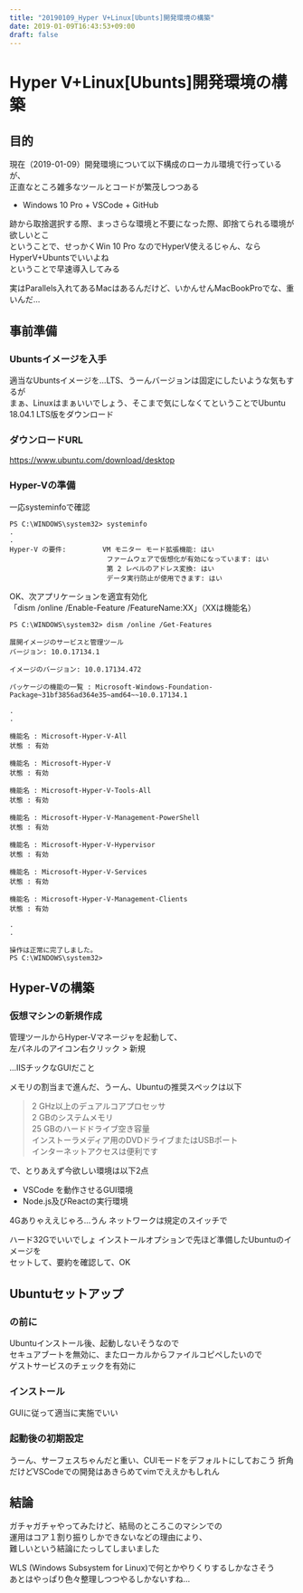 ```yaml
---
title: "20190109_Hyper V+Linux[Ubunts]開発環境の構築"
date: 2019-01-09T16:43:53+09:00
draft: false
---
```


# Hyper V+Linux[Ubunts]開発環境の構築

## 目的

現在（2019-01-09）開発環境について以下構成のローカル環境で行っているが、  
正直なところ雑多なツールとコードが繁茂しつつある

* Windows 10 Pro + VSCode + GitHub

跡から取捨選択する際、まっさらな環境と不要になった際、即捨てられる環境が欲しいとこ  
ということで、せっかくWin 10 Pro なのでHyperV使えるじゃん、ならHyperV+Ubuntsでいいよね  
ということで早速導入してみる

実はParallels入れてあるMacはあるんだけど、いかんせんMacBookProでな、重いんだ…

## 事前準備

### Ubuntsイメージを入手

適当なUbuntsイメージを…LTS、うーんバージョンは固定にしたいような気もするが  
まぁ、Linuxはまぁいいでしょう、そこまで気にしなくてということでUbuntu 18.04.1 LTS版をダウンロード

### ダウンロードURL
https://www.ubuntu.com/download/desktop

### Hyper-Vの準備

一応systeminfoで確認  

    PS C:\WINDOWS\system32> systeminfo
    .
    .
    Hyper-V の要件:         VM モニター モード拡張機能: はい
                            ファームウェアで仮想化が有効になっています: はい
                            第 2 レベルのアドレス変換: はい
                            データ実行防止が使用できます: はい

OK、次アプリケーションを適宜有効化  
「dism /online /Enable-Feature /FeatureName:XX」（XXは機能名）  

    PS C:\WINDOWS\system32> dism /online /Get-Features

    展開イメージのサービスと管理ツール
    バージョン: 10.0.17134.1

    イメージのバージョン: 10.0.17134.472

    パッケージの機能の一覧 : Microsoft-Windows-Foundation-Package~31bf3856ad364e35~amd64~~10.0.17134.1

    .
    .

    機能名 : Microsoft-Hyper-V-All
    状態 : 有効

    機能名 : Microsoft-Hyper-V
    状態 : 有効

    機能名 : Microsoft-Hyper-V-Tools-All
    状態 : 有効

    機能名 : Microsoft-Hyper-V-Management-PowerShell
    状態 : 有効

    機能名 : Microsoft-Hyper-V-Hypervisor
    状態 : 有効

    機能名 : Microsoft-Hyper-V-Services
    状態 : 有効

    機能名 : Microsoft-Hyper-V-Management-Clients
    状態 : 有効

    .
    .

    操作は正常に完了しました。
    PS C:\WINDOWS\system32>

## Hyper-Vの構築

### 仮想マシンの新規作成

管理ツールからHyper-Vマネージャを起動して、  
左パネルのアイコン右クリック > 新規  

...IISチックなGUIだこと

メモリの割当まで進んだ、うーん、Ubuntuの推奨スペックは以下

>2 GHz以上のデュアルコアプロセッサ  
>2 GBのシステムメモリ  
>25 GBのハードドライブ空き容量  
>インストーラメディア用のDVDドライブまたはUSBポート  
>インターネットアクセスは便利です

で、とりあえず今欲しい環境は以下2点

* VSCode を動作させるGUI環境
* Node.js及びReactの実行環境

4Gありゃええじゃろ…うん
ネットワークは規定のスイッチで

ハード32Gでいいでしょ
インストールオプションで先ほど準備したUbuntuのイメージを  
セットして、要約を確認して、OK

## Ubuntuセットアップ

### の前に

Ubuntuインストール後、起動しないそうなので  
セキュアブートを無効に、またローカルからファイルコピペしたいので  
ゲストサービスのチェックを有効に  

### インストール

GUIに従って適当に実施でいい

### 起動後の初期設定

うーん、サーフェスちゃんだと重い、CUIモードをデフォルトにしておこう
折角だけどVSCodeでの開発はあきらめてvimでええかもしれん

## 結論

ガチャガチャやってみたけど、結局のところこのマシンでの  
運用はコア１割り振りしかできないなどの理由により、  
難しいという結論にたっしてしまいました  

WLS (Windows Subsystem for Linux)で何とかやりくりするしかなさそう  
あとはやっぱり色々整理しつつやるしかないすね…